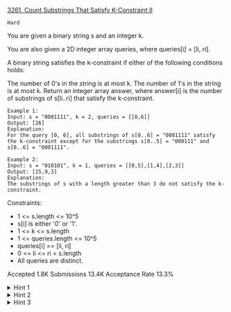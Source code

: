 [3261. Count Substrings That Satisfy K-Constraint II](https://leetcode.com/problems/count-substrings-that-satisfy-k-constraint-ii/)

`Hard`

You are given a binary string s and an integer k.

You are also given a 2D integer array queries, where queries[i] = [li, ri].

A binary string satisfies the k-constraint if either of the following conditions holds:

The number of 0's in the string is at most k.
The number of 1's in the string is at most k.
Return an integer array answer, where answer[i] is the number of 
substrings
 of s[li..ri] that satisfy the k-constraint.

```
Example 1:
Input: s = "0001111", k = 2, queries = [[0,6]]
Output: [26]
Explanation:
For the query [0, 6], all substrings of s[0..6] = "0001111" satisfy the k-constraint except for the substrings s[0..5] = "000111" and s[0..6] = "0001111".

Example 2:
Input: s = "010101", k = 1, queries = [[0,5],[1,4],[2,3]]
Output: [15,9,3]
Explanation:
The substrings of s with a length greater than 3 do not satisfy the k-constraint.
```

Constraints:

- 1 <= s.length <= 10^5
- s[i] is either '0' or '1'.
- 1 <= k <= s.length
- 1 <= queries.length <= 10^5
- queries[i] == [li, ri]
- 0 <= li <= ri < s.length
- All queries are distinct.

Accepted
1.8K
Submissions
13.4K
Acceptance Rate
13.3%

<details>
<summary>Hint 1</summary>

Answering online queries is tough. Try to answer them offline since the queries are known beforehand.

</details>
<details>
<summary>Hint 2</summary>

For each index, how do you calculate the left boundary so that the given condition is satisfied?

</details>
<details>
<summary>Hint 3</summary>

Using the precomputed left boundaries and a range data structure, you can now answer the queries optimally.

</details>